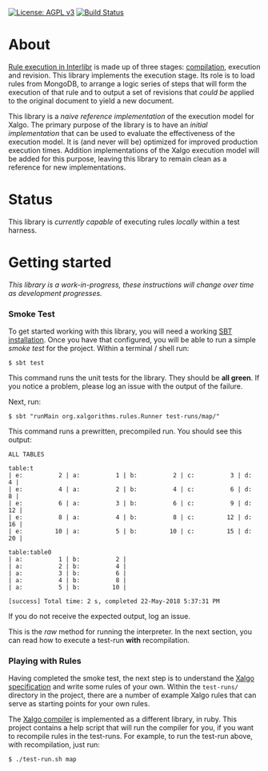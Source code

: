 [![License: AGPL v3](https://img.shields.io/badge/License-AGPL%20v3-blue.svg)](https://www.gnu.org/licenses/agpl-3.0)
[![Build Status](https://www.travis-ci.com/Xalgorithms/lib-rules-int-scala.svg?branch=master)](https://www.travis-ci.com/Xalgorithms/lib-rules-int-scala)

# About

[Rule execution in
Interlibr](https://github.com/Xalgorithms/general-documentation/blob/master/docs/xalgo.md)
is made up of three stages:
[compilation](https://github.com/Xalgorithms/xa-rules), execution and
revision. This library implements the execution stage. Its role is to
load rules from MongoDB, to arrange a logic series of steps that will
form the execution of that rule and to output a set of revisions that
*could be* applied to the original document to yield a new document.

This library is a *naive reference implementation* of the execution
model for Xalgo. The primary purpose of the library is to have an *initial
implementation* that can be used to evaluate the effectiveness of the
execution model. It is (and never will be) optimized for improved
production execution times. Addition implementations of the Xalgo
execution model will be added for this purpose, leaving this library
to remain clean as a reference for new implementations.

# Status

This library is *currently capable* of executing rules *locally*
within a test harness.

# Getting started

*This library is a work-in-progress, these instructions will change
over time as development progresses.*

### Smoke Test

To get started working with this library, you will need a working [SBT
installation](https://www.scala-sbt.org/). Once you have that
configured, you will be able to run a simple *smoke test* for the
project. Within a terminal / shell run:

```
$ sbt test
```

This command runs the unit tests for the library. They should be **all
green**. If you notice a problem, please log an issue with the output
of the failure.

Next, run:

```
$ sbt "runMain org.xalgorithms.rules.Runner test-runs/map/"
```

This command runs a prewritten, precompiled run. You should see this
output:

```
ALL TABLES

table:t
| e:          2 | a:          1 | b:          2 | c:          3 | d:          4 |
| e:          4 | a:          2 | b:          4 | c:          6 | d:          8 |
| e:          6 | a:          3 | b:          6 | c:          9 | d:         12 |
| e:          8 | a:          4 | b:          8 | c:         12 | d:         16 |
| e:         10 | a:          5 | b:         10 | c:         15 | d:         20 |

table:table0
| a:          1 | b:          2 |
| a:          2 | b:          4 |
| a:          3 | b:          6 |
| a:          4 | b:          8 |
| a:          5 | b:         10 |

[success] Total time: 2 s, completed 22-May-2018 5:37:31 PM
```

If you do not receive the expected output, log an issue.

This is the *raw* method for running the interpreter. In the next
section, you can read how to execute a test-run **with**
recompilation.

### Playing with Rules

Having completed the smoke test, the next step is to understand the
[Xalgo
specification](https://github.com/Xalgorithms/general-documentation/blob/master/docs/xalgo.md)
and write some rules of your own. Within the `test-runs/` directory in
the project, there are a number of example Xalgo rules that can serve
as starting points for your own rules.

The [Xalgo compiler](https://github.com/Xalgorithms/xa-rules) is
implemented as a different library, in ruby. This project contains a help script that will run the compiler for you, if you want to recompile rules in the test-runs. For example, to run the test-run above, with recompilation, just run:

```$ ./test-run.sh map```

